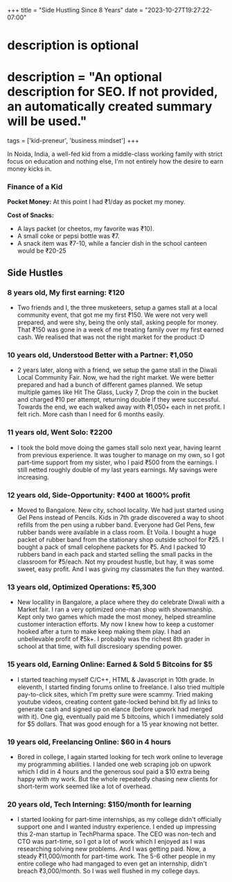 +++
title = "Side Hustling Since 8 Years"
date = "2023-10-27T19:27:22-07:00"

#
# description is optional
#
# description = "An optional description for SEO. If not provided, an automatically created summary will be used."

tags = ['kid-preneur', 'business mindset']
+++

In Noida, India, a well-fed kid from a middle-class working family with strict focus on education and nothing else, I'm not entirely how the desire to earn money kicks in.

### Finance of a Kid
**Pocket Money:** At this point I had ₹1/day as pocket my money.

**Cost of Snacks:**
 - A lays packet (or cheetos, my favorite was ₹10). 
 - A small coke or pepsi bottle was ₹7.
 - A snack item was ₹7-10, while a fancier dish in the school canteen would be ₹20-25

## Side Hustles

### 8 years old, My first earning: ₹120
- Two friends and I, the three musketeers, setup a games stall at a local community event, that got me my first ₹150. We were not very well prepared, and were shy, being the only stall, asking people for money. That ₹150 was gone in a week of me treating family over my first earned cash. We realised that was not the right market for the product :D

### 10 years old, Understood Better with a Partner: ₹1,050
- 2 years later, along with a friend, we setup the game stall in the Diwali Local Community Fair. Now, we had the right market. We were better prepared and had a bunch of different games planned. We setup multiple games like Hit The Glass, Lucky 7, Drop the coin in the bucket and charged ₹10 per attempt, returning double if they were successful. Towards the end, we each walked away with ₹1,050+ each in net profit. I felt rich. More cash than I need for 6 months easily.

### 11 years old, Went Solo: ₹2200
- I took the bold move doing the games stall solo next year, having learnt from previous experience. It was tougher to manage on my own, so I got part-time support from my sister, who I paid ₹500 from the earnings. I still netted roughly double of my last years earnings. My savings were increasing.

### 12 years old, Side-Opportunity: ₹400 at 1600% profit
- Moved to Bangalore. New city, school locality. We had just started using Gel Pens instead of Pencils. Kids in 7th grade discovered a way to shoot refills from the pen using a rubber band. Everyone had Gel Pens, few rubber bands were available in a class room. Et Voila. I bought a huge packet of rubber band from the stationary shop outside school for ₹25. I bought a pack of small celophene packets for ₹5. And I packed 10 rubbers band in each pack and started selling the small packs in the classroom for ₹5/each. Not my proudest hustle, but hay, it was some sweet, easy profit. And I was giving my classmates the fun they wanted. 

### 13 years old, Optimized Operations: ₹5,300
- New locallity in Bangalore, a place where they do celebrate Diwali with a Market fair. I ran a very optimized one-man shop with showmanship. Kept only two games which made the most money, helped streamline customer interaction efforts. My now I knew how to keep a customer hooked after a turn to make keep making them play. I had an unbelievable profit of ₹5k+. I probably was the richest 8th grader in school at that time, with full discresioary spending power.

### 15 years old, Earning Online: Earned & Sold 5 Bitcoins for $5
- I started teaching myself C/C++, HTML & Javascript in 10th grade. In eleventh, I started finding forums online to freelance. I also tried multiple pay-to-click sites, which I'm pretty sure were scammy. Tried making youtube videos, creating content gate-locked behind bit.fly ad links to generate cash and signed up on elance (before upwork had merged with it). One gig, eventually paid me 5 bitcoins, which I immediately sold for $5 dollars. That was good enough for a 15 year knowing not better.

### 19 years old, Freelancing Online: $60 in 4 hours
- Bored in college, I again started looking for tech work online to leverage my programming abilities. I landed one web scraping job on upwork which I did in 4 hours and the generous soul paid a $10 extra being happy with my work. But the whole repeatedly chasing new clients for short-term work seemed like a lot of overhead.

### 20 years old, Tech Interning: $150/month for learning
- I started looking for part-time internships, as my college didn't officially support one and I wanted industry experience. I ended up impressing this 2-man startup in TechPharma space. The CEO was non-tech and CTO was part-time, so I got a lot of work which I enjoyed as I was researching solving new problems. And I was getting paid. Now, a steady ₹11,000/month for part-time work. The 5-6 other people in my entire college who had mangaged to even get an internship, didn't breach ₹3,000/month. So I was well flushed in my college days.